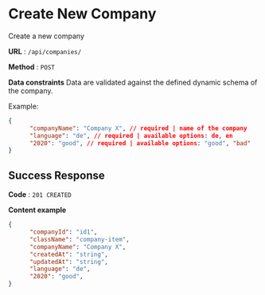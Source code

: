 # Create New Company

Create a new company

**URL** : `/api/companies/`

**Method** : `POST`

**Data constraints**
Data are validated against the defined dynamic schema of the company.

Example:

```json
{
      "companyName": "Company X", // required | name of the company
      "language": "de", // required | available options: de, en
      "2020": "good", // required | available options: "good", "bad"
}
```

## Success Response

**Code** : `201 CREATED`

**Content example**

```json
{
      "companyId": "id1",
      "className": "company-item",
      "companyName": "Company X",
      "createdAt": "string",
      "updatedAt": "string",
      "language": "de",
      "2020": "good",
}
```